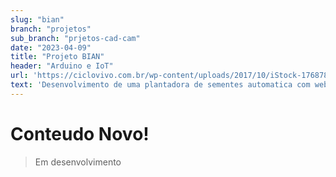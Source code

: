 ```yaml
---
slug: "bian"
branch: "projetos"
sub_branch: "prjetos-cad-cam"
date: "2023-04-09"
title: "Projeto BIAN"
header: "Arduino e IoT"
url: 'https://ciclovivo.com.br/wp-content/uploads/2017/10/iStock-176878614.jpg'
text: 'Desenvolvimento de uma plantadora de sementes automatica com webserver e reconhecimento de estágio de evolução das plantinhas'
---
```


# Conteudo Novo!

> Em desenvolvimento 